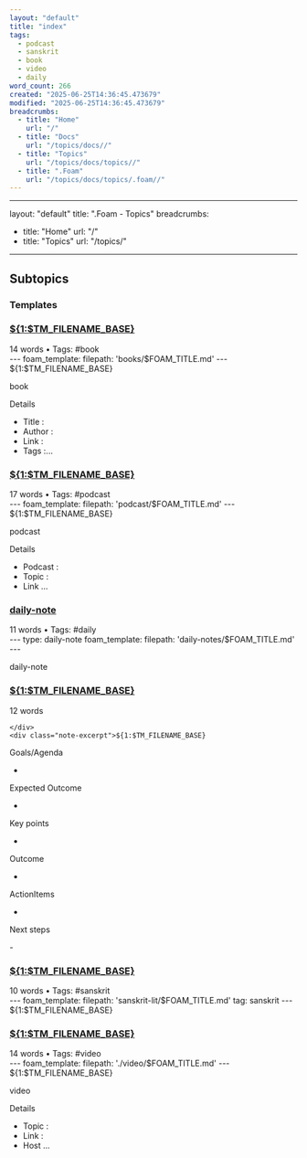 ```yaml
---
layout: "default"
title: "index"
tags:
  - podcast
  - sanskrit
  - book
  - video
  - daily
word_count: 266
created: "2025-06-25T14:36:45.473679"
modified: "2025-06-25T14:36:45.473679"
breadcrumbs:
  - title: "Home"
    url: "/"
  - title: "Docs"
    url: "/topics/docs//"
  - title: "Topics"
    url: "/topics/docs/topics//"
  - title: ".Foam"
    url: "/topics/docs/topics/.foam//"
---
```

---
layout: "default"
title: ".Foam - Topics"
breadcrumbs:
  - title: "Home"
    url: "/"
  - title: "Topics"
    url: "/topics/"
---
## Subtopics

### Templates

<div class="note-grid">

<div class="note-card">
    <h3><a href="foam/templates/book/">${1:$TM_FILENAME_BASE}</a></h3>
    <div class="note-meta">
        14 words
        • Tags: #book
    </div>
    <div class="note-excerpt">---
foam_template:
  filepath: 'books/$FOAM_TITLE.md'
---
 ${1:$TM_FILENAME_BASE}

book

 Details

- Title   :
- Author  :
- Link    :
- Tags    :...</div>
</div>

<div class="note-card">
    <h3><a href="foam/templates/podcast/">${1:$TM_FILENAME_BASE}</a></h3>
    <div class="note-meta">
        17 words
        • Tags: #podcast
    </div>
    <div class="note-excerpt">---
foam_template:
  filepath: 'podcast/$FOAM_TITLE.md'
---
 ${1:$TM_FILENAME_BASE}

podcast

 Details

- Podcast     :
- Topic       :
- Link    ...</div>
</div>

<div class="note-card">
    <h3><a href="foam/templates/daily-note/">daily-note</a></h3>
    <div class="note-meta">
        11 words
        • Tags: #daily
    </div>
    <div class="note-excerpt">---
type: daily-note
foam_template:
  filepath: 'daily-notes/$FOAM_TITLE.md'
---

daily-note</div>
</div>

<div class="note-card">
    <h3><a href="foam/templates/general-meeting/">${1:$TM_FILENAME_BASE}</a></h3>
    <div class="note-meta">
        12 words
        
    </div>
    <div class="note-excerpt">${1:$TM_FILENAME_BASE}


 Goals/Agenda

- 

 Expected Outcome

- 

 Key points

- 

 Outcome

- 

 ActionItems

- 

 Next steps

-</div>
</div>

<div class="note-card">
    <h3><a href="foam/templates/sanskrit-lit-note/">${1:$TM_FILENAME_BASE}</a></h3>
    <div class="note-meta">
        10 words
        • Tags: #sanskrit
    </div>
    <div class="note-excerpt">---
foam_template:
  filepath: 'sanskrit-lit/$FOAM_TITLE.md'
  tag: sanskrit
---
 ${1:$TM_FILENAME_BASE}</div>
</div>

<div class="note-card">
    <h3><a href="foam/templates/video/">${1:$TM_FILENAME_BASE}</a></h3>
    <div class="note-meta">
        14 words
        • Tags: #video
    </div>
    <div class="note-excerpt">---
foam_template:
  filepath: './video/$FOAM_TITLE.md'
---
 ${1:$TM_FILENAME_BASE}

video

 Details

- Topic       :
- Link        :
- Host      ...</div>
</div>
</div>
